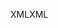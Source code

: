 <span data-ttu-id="63792-101">XML</span><span class="sxs-lookup"><span data-stu-id="63792-101">XML</span></span>